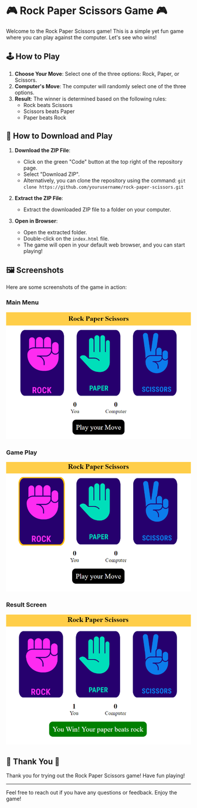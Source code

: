 # 🎮 Rock Paper Scissors Game 🎮

Welcome to the Rock Paper Scissors game! This is a simple yet fun game where you can play against the computer. Let's see who wins!

## 🕹️ How to Play

1. **Choose Your Move**: Select one of the three options: Rock, Paper, or Scissors.
2. **Computer's Move**: The computer will randomly select one of the three options.
3. **Result**: The winner is determined based on the following rules:
   - Rock beats Scissors
   - Scissors beats Paper
   - Paper beats Rock

## 💾 How to Download and Play

1. **Download the ZIP File**:
   - Click on the green "Code" button at the top right of the repository page.
   - Select "Download ZIP".
   - Alternatively, you can clone the repository using the command: `git clone https://github.com/yourusername/rock-paper-scissors.git`

2. **Extract the ZIP File**:
   - Extract the downloaded ZIP file to a folder on your computer.

3. **Open in Browser**:
   - Open the extracted folder.
   - Double-click on the `index.html` file.
   - The game will open in your default web browser, and you can start playing!

## 🖼️ Screenshots

Here are some screenshots of the game in action:

### Main Menu
![Main Menu](image_01.png)

### Game Play
![Game Play](image_02.png)

### Result Screen
![Result Screen](image_03.png)

## 🙏 Thank You 🙏

Thank you for trying out the Rock Paper Scissors game! Have fun playing!

---

Feel free to reach out if you have any questions or feedback. Enjoy the game!

